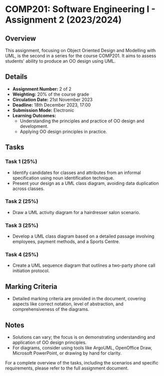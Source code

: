 # COMP201: Software Engineering I - Assignment 2 (2023/2024)

## Overview
This assignment, focusing on Object Oriented Design and Modelling with UML, is the second in a series for the course COMP201. It aims to assess students' ability to produce an OO design using UML.

## Details
- **Assignment Number:** 2 of 2
- **Weighting:** 20% of the course grade
- **Circulation Date:** 21st November 2023
- **Deadline:** 18th December 2023, 17:00
- **Submission Mode:** Electronic
- **Learning Outcomes:**
  - Understanding the principles and practice of OO design and development.
  - Applying OO design principles in practice.

## Tasks
### Task 1 (25%)
- Identify candidates for classes and attributes from an informal specification using noun identification technique.
- Present your design as a UML class diagram, avoiding data duplication across classes.

### Task 2 (25%)
- Draw a UML activity diagram for a hairdresser salon scenario.

### Task 3 (25%)
- Develop a UML class diagram based on a detailed passage involving employees, payment methods, and a Sports Centre.

### Task 4 (25%)
- Create a UML sequence diagram that outlines a two-party phone call initiation protocol.

## Marking Criteria
- Detailed marking criteria are provided in the document, covering aspects like correct notation, level of abstraction, and comprehensiveness of the diagrams.

## Notes
- Solutions can vary; the focus is on demonstrating understanding and application of OO design principles.
- For diagrams, consider using tools like ArgoUML, OpenOffice Draw, Microsoft PowerPoint, or drawing by hand for clarity.

For a complete overview of the tasks, including the scenarios and specific requirements, please refer to the full assignment document.
